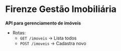 # Firenze Gestão Imobiliária
**API para gerenciamento de imóveis**  
- Rotas:
  - `GET /imoveis` → Lista todos
  - `POST /imoveis` → Cadastra novo